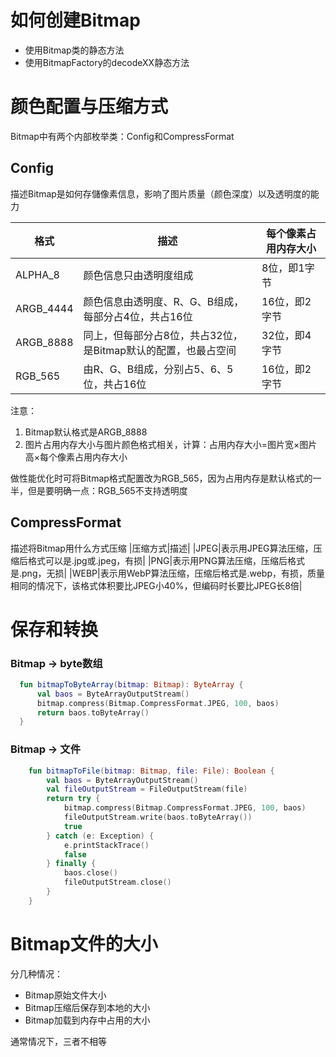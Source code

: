 # 如何创建Bitmap
- 使用Bitmap类的静态方法
- 使用BitmapFactory的decodeXX静态方法
# 颜色配置与压缩方式
Bitmap中有两个内部枚举类：Config和CompressFormat
## Config
描述Bitmap是如何存儲像素信息，影响了图片质量（颜色深度）以及透明度的能力

|格式|描述|每个像素占用内存大小|
|--|--|--|
|ALPHA_8|颜色信息只由透明度组成|8位，即1字节|
|ARGB_4444|颜色信息由透明度、R、G、B组成，每部分占4位，共占16位|16位，即2字节|
|ARGB_8888|同上，但每部分占8位，共占32位，是Bitmap默认的配置，也最占空间|32位，即4字节|
|RGB_565|由R、G、B组成，分别占5、6、5位，共占16位|16位，即2字节|

注意：
1. Bitmap默认格式是ARGB_8888
2. 图片占用内存大小与图片颜色格式相关，计算：占用内存大小=图片宽×图片高×每个像素占用内存大小

做性能优化时可将Bitmap格式配置改为RGB_565，因为占用内存是默认格式的一半，但是要明确一点：RGB_565不支持透明度
## CompressFormat
描述将Bitmap用什么方式压缩
|压缩方式|描述|
|JPEG|表示用JPEG算法压缩，压缩后格式可以是.jpg或.jpeg，有损|
|PNG|表示用PNG算法压缩，压缩后格式是.png，无损|
|WEBP|表示用WebP算法压缩，压缩后格式是.webp，有损，质量相同的情况下，该格式体积要比JPEG小40%，但编码时长要比JPEG长8倍|

# 保存和转换
### Bitmap -> byte数组
```kotlin
  fun bitmapToByteArray(bitmap: Bitmap): ByteArray {
      val baos = ByteArrayOutputStream()
      bitmap.compress(Bitmap.CompressFormat.JPEG, 100, baos)
      return baos.toByteArray()
  }
```
### Bitmap -> 文件
```kotlin
    fun bitmapToFile(bitmap: Bitmap, file: File): Boolean {
        val baos = ByteArrayOutputStream()
        val fileOutputStream = FileOutputStream(file)
        return try {
            bitmap.compress(Bitmap.CompressFormat.JPEG, 100, baos)
            fileOutputStream.write(baos.toByteArray())
            true
        } catch (e: Exception) {
            e.printStackTrace()
            false
        } finally {
            baos.close()
            fileOutputStream.close()
        }
    }
```
# Bitmap文件的大小
分几种情况：
- Bitmap原始文件大小
- Bitmap压缩后保存到本地的大小
- Bitmap加载到内存中占用的大小

通常情况下，三者不相等
